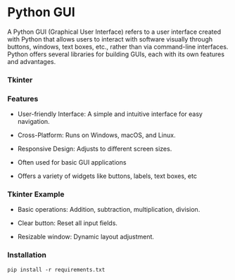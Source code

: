 # Python GUI 

A Python GUI (Graphical User Interface) refers to a user interface created with Python that allows users to interact with software visually through buttons, windows, text boxes, etc., rather than via command-line interfaces. Python offers several libraries for building GUIs, each with its own features and advantages.

### Tkinter

### Features

* User-friendly Interface: A simple and intuitive interface for easy navigation. 

* Cross-Platform: Runs on Windows, macOS, and Linux.

* Responsive Design: Adjusts to different screen sizes.

* Often used for basic GUI applications

* Offers a variety of widgets like buttons, labels, text boxes, etc

### Tkinter Example

* Basic operations: Addition, subtraction, multiplication, division.

* Clear button: Reset all input fields.

* Resizable window: Dynamic layout adjustment.


### Installation 

`pip install -r requirements.txt`





